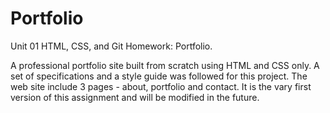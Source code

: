 # Portfolio

Unit 01
HTML, CSS, and Git Homework: Portfolio.

A professional portfolio site built from scratch using HTML and CSS only. A set of specifications and a style guide was followed for this project. The web site include 3 pages - about, portfolio and contact. It is the vary first version of this assignment and will be modified in the future.
